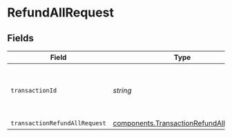 # RefundAllRequest


## Fields

| Field                                                                                            | Type                                                                                             | Required                                                                                         | Description                                                                                      | Example                                                                                          |
| ------------------------------------------------------------------------------------------------ | ------------------------------------------------------------------------------------------------ | ------------------------------------------------------------------------------------------------ | ------------------------------------------------------------------------------------------------ | ------------------------------------------------------------------------------------------------ |
| `transactionId`                                                                                  | *string*                                                                                         | :heavy_check_mark:                                                                               | The ID for the transaction to get the information for.                                           | fe26475d-ec3e-4884-9553-f7356683f7f9                                                             |
| `transactionRefundAllRequest`                                                                    | [components.TransactionRefundAllRequest](../../models/components/transactionrefundallrequest.md) | :heavy_minus_sign:                                                                               | N/A                                                                                              |                                                                                                  |